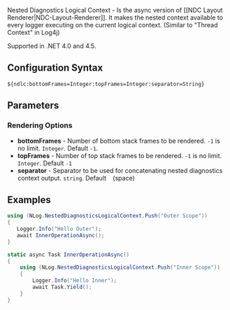 Nested Diagnostics Logical Context - Is the async version of [[NDC Layout Renderer|NDC-Layout-Renderer]]. It makes the nested context available to every logger executing on the current logical context. (Similar to "Thread Context" in Log4j)

Supported in .NET 4.0 and 4.5.

## Configuration Syntax
```
${ndlc:bottomFrames=Integer:topFrames=Integer:separator=String}
```

## Parameters
### Rendering Options
* **bottomFrames** - Number of bottom stack frames to be rendered. `-1` is no limit. `Integer`. Default `-1`.
* **topFrames** - Number of top stack frames to be rendered. `-1` is no limit. `Integer`.  Default `-1`
* **separator** - Separator to be used for concatenating nested diagnostics context output. `string`. Default ` ` (space)

## Examples

```c#
using (NLog.NestedDiagnosticsLogicalContext.Push("Outer Scope"))
{
   Logger.Info("Hello Outer");
   await InnerOperationAsync();
}

static async Task InnerOperationAsync()
{
    using (NLog.NestedDiagnosticsLogicalContext.Push("Inner Scope"))
    {
        Logger.Info("Hello Inner");
        await Task.Yield();
    }
}
```